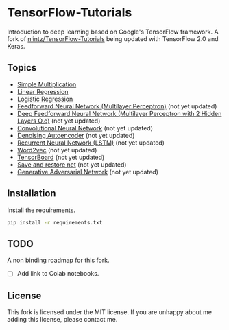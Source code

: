 # TensorFlow-Tutorials

Introduction to deep learning based on Google's TensorFlow framework.  A fork of [nlintz/TensorFlow-Tutorials](https://github.com/nlintz/TensorFlow-Tutorials) being updated with TensorFlow 2.0 and Keras.

## Topics
* [Simple Multiplication](00_multiply.py)
* [Linear Regression](01_linear_regression.py)
* [Logistic Regression](02_logistic_regression.py)
* [Feedforward Neural Network (Multilayer Perceptron)](03_net.py) (not yet updated)
* [Deep Feedforward Neural Network (Multilayer Perceptron with 2 Hidden Layers O.o)](04_modern_net.py) (not yet updated)
* [Convolutional Neural Network](05_convolutional_net.py) (not yet updated)
* [Denoising Autoencoder](06_autoencoder.py) (not yet updated)
* [Recurrent Neural Network (LSTM)](07_lstm.py) (not yet updated)
* [Word2vec](08_word2vec.py) (not yet updated)
* [TensorBoard](09_tensorboard.py) (not yet updated)
* [Save and restore net](10_save_restore_net.py) (not yet updated)
* [Generative Adversarial Network](11_gan.py) (not yet updated)

## Installation
Install the requirements.

```sh
pip install -r requirements.txt
```

## TODO
A non binding roadmap for this fork.

- [ ] Add link to Colab notebooks.

## License

This fork is licensed under the MIT license. If you are unhappy about me adding this license, please contact me.
